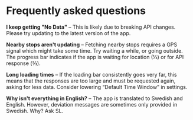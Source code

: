 # Frequently asked questions

**I keep getting "No Data"** – This is likely due to breaking API changes. Please try updating to the latest version of the app.

**Nearby stops aren't updating** – Fetching nearby stops requires a GPS signal which might take some time. Try waiting a while, or going outside. The progress bar indicates if the app is waiting for location (⅓) or for API response (⅔).

**Long loading times** – If the loading bar consistently goes very far, this means that the responses are too large and must be requested again, asking for less data. Consider lowering “Default Time Window” in settings.

**Why isn't everything in English?** – The app is translated to Swedish and English. However, deviation messages are sometimes only provided in Swedish. Why? Ask SL.
